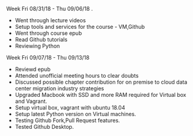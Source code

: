 Week Fri 08/31/18 - Thu 09/06/18 .
* Went through lecture videos
* Setup tools and services for the course - VM,Github
* Went through course epub
* Read Github tutorials
* Reviewing Python

Week Fri 09/07/18 - Thu 09/13/18
* Reviewd epub
* Attended unofficial meeting hours to clear doubts
* Discussed possible chapter contribution for on premise to cloud data center migration industry strategies
* Upgraded Macbook with SSD and more RAM required for Virtual box and Vagrant.
* Setup virtual box, vagrant with ubuntu 18.04
* Setup latest Python version on Virtual machines.
* Testing Github Fork,Pull Request features.
* Tested Github Desktop.
